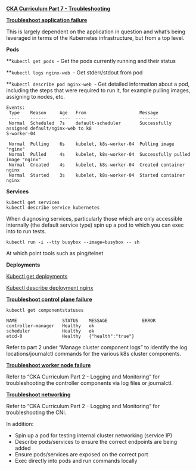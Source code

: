 

**<span style="text-decoration:underline;">CKA Curriculum Part 7 - Troubleshooting</span>**

**<span style="text-decoration:underline;">Troubleshoot application failure</span>**

This is largely dependent on the application in question and what’s being leveraged in terms of the Kubernetes infrastructure, but from a top level.

**Pods**

**<code>kubectl get pods </code></strong>- Get the pods currently running and their status

**<code>kubectl logs nginx-web </code></strong>- Get stderr/stdout from pod

**<code>kubectl describe pod nginx-web </code></strong>- Get detailed information about a pod, including the steps that were required to run it, for example pulling images, assigning to nodes, etc.


```
Events:
 Type    Reason     Age   From                    Message
 ----    ------     ----  ----                    -------
 Normal  Scheduled  7s    default-scheduler       Successfully assigned default/nginx-web to k8
S-worker-04

 Normal  Pulling    6s    kubelet, k8s-worker-04  Pulling image "nginx"
 Normal  Pulled     4s    kubelet, k8s-worker-04  Successfully pulled image "nginx"
 Normal  Created    4s    kubelet, k8s-worker-04  Created container nginx
 Normal  Started    3s    kubelet, k8s-worker-04  Started container nginx
```


**Services**


```
kubectl get services
kubectl describe service kubernetes
```


When diagnosing services, particularly those which are only accessible internally (the default service type) spin up a pod to which you can exec into to run tests.


```
kubectl run -i --tty busybox --image=busybox -- sh
```


At which point tools such as ping/telnet

**Deployments**

<span style="text-decoration:underline;">Kubectl get deployments</span>

<span style="text-decoration:underline;">Kubectl describe deployment nginx</span>

**<span style="text-decoration:underline;">Troubleshoot control plane failure</span>**


```
kubectl get componentstatuses

NAME                 STATUS    MESSAGE             ERROR
controller-manager   Healthy   ok                   
scheduler            Healthy   ok                   
etcd-0               Healthy   {"health":"true"} 
```


Refer to part 2 under “Manage cluster component logs” to identify the log locations/journalctl commands for the various k8s cluster components.

**<span style="text-decoration:underline;">Troubleshoot worker node failure</span>**

Refer to “CKA Curriculum Part 2 - Logging and Monitoring” for troubleshooting the controller components via log files or journalctl.

**<span style="text-decoration:underline;">Troubleshoot networking</span>**

Refer to “CKA Curriculum Part 2 - Logging and Monitoring” for troubleshooting the CNI.

In addition:



*   Spin up a pod for testing internal cluster networking (service IP)
*   Describe pods/services to ensure the correct endpoints are being added
*   Ensure pods/services are exposed on the correct port
*   Exec directly into pods and run commands locally
